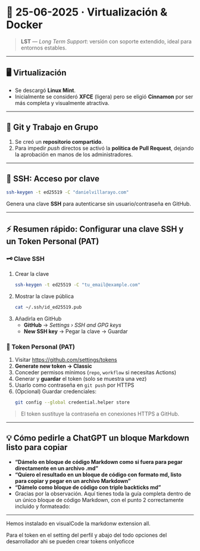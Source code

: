 # 🚀 25-06-2025 · Virtualización & Docker

> **LST** — *Long Term Support*: versión con soporte extendido, ideal para entornos estables.

---

## 🖥️ Virtualización

- Se descargó **Linux Mint**.  
- Inicialmente se consideró **XFCE** (ligera) pero se eligió **Cinnamon** por ser más completa y visualmente atractiva.

---

## 🤝 Git y Trabajo en Grupo

1. Se creó un **repositorio compartido**.  
2. Para impedir *push* directos se activó la **política de Pull Request**, dejando la aprobación en manos de los administradores.

---

## 🔐 SSH: Acceso por clave

```bash
ssh-keygen -t ed25519 -C "danielvillarayo.com"
```

Genera una clave **SSH** para autenticarse sin usuario/contraseña en GitHub.

---

## ⚡ Resumen rápido: Configurar una clave SSH y un Token Personal (PAT)

### 🗝️ Clave SSH

1. Crear la clave  
   ```bash
   ssh-keygen -t ed25519 -C "tu_email@example.com"
   ```
2. Mostrar la clave pública  
   ```bash
   cat ~/.ssh/id_ed25519.pub
   ```
3. Añadirla en GitHub  
   - **GitHub** → *Settings › SSH and GPG keys*  
   - **New SSH key** → Pegar la clave → Guardar

### 🔑 Token Personal (PAT)

1. Visitar <https://github.com/settings/tokens>  
2. **Generate new token → Classic**  
3. Conceder permisos mínimos (`repo`, `workflow` si necesitas Actions)  
4. Generar y **guardar** el token (solo se muestra una vez)  
5. Usarlo como contraseña en `git push` por HTTPS  
6. (Opcional) Guardar credenciales:  
   ```bash
   git config --global credential.helper store
   ```

> El token sustituye la contraseña en conexiones HTTPS a GitHub.

---

## 💡 Cómo pedirle a ChatGPT un bloque Markdown listo para copiar

- **“Dámelo en bloque de código Markdown como si fuera para pegar directamente en un archivo .md”**  
- **“Quiero el resultado en un bloque de código con formato md, listo para copiar y pegar en un archivo Markdown”**  
- **“Dámelo como bloque de código con triple backticks md”**
- Gracias por la observación. Aquí tienes toda la guía completa dentro de un único bloque de código Markdown, con el punto 2 correctamente incluido y formateado:

---
Hemos instalado en visualCode la markdonw extension all.

Para el token en el setting del perfil y abajo del todo
opciones del desarrollador ahi se pueden crear tokens
onlyoficce









